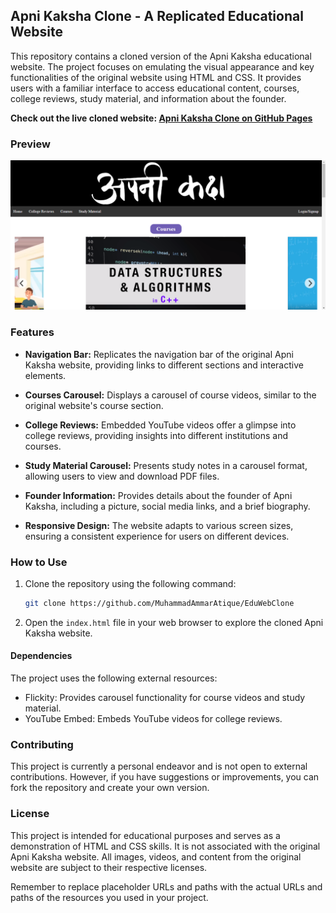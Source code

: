 
## Apni Kaksha Clone - A Replicated Educational Website

This repository contains a cloned version of the Apni Kaksha educational website. The project focuses on emulating the visual appearance and key functionalities of the original website using HTML and CSS. It provides users with a familiar interface to access educational content, courses, college reviews, study material, and information about the founder.

**Check out the live cloned website: [Apni Kaksha Clone on GitHub Pages](https://muhammadammaratique.github.io/EduWebClone/)**

### Preview

![Apni Kaksha Clone Preview](preview.png)

### Features

- **Navigation Bar:** Replicates the navigation bar of the original Apni Kaksha website, providing links to different sections and interactive elements.

- **Courses Carousel:** Displays a carousel of course videos, similar to the original website's course section.

- **College Reviews:** Embedded YouTube videos offer a glimpse into college reviews, providing insights into different institutions and courses.

- **Study Material Carousel:** Presents study notes in a carousel format, allowing users to view and download PDF files.

- **Founder Information:** Provides details about the founder of Apni Kaksha, including a picture, social media links, and a brief biography.

- **Responsive Design:** The website adapts to various screen sizes, ensuring a consistent experience for users on different devices.

### How to Use

1. Clone the repository using the following command:
   ```sh
   git clone https://github.com/MuhammadAmmarAtique/EduWebClone
   ```

2. Open the `index.html` file in your web browser to explore the cloned Apni Kaksha website.

#### Dependencies

The project uses the following external resources:

- Flickity: Provides carousel functionality for course videos and study material.
- YouTube Embed: Embeds YouTube videos for college reviews.

### Contributing

This project is currently a personal endeavor and is not open to external contributions. However, if you have suggestions or improvements, you can fork the repository and create your own version.

### License

This project is intended for educational purposes and serves as a demonstration of HTML and CSS skills. It is not associated with the original Apni Kaksha website. All images, videos, and content from the original website are subject to their respective licenses.

Remember to replace placeholder URLs and paths with the actual URLs and paths of the resources you used in your project.
